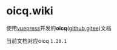 # oicq.wiki

使用[vuepress](https://vuepress.vuejs.org/zh/)开发的**oicq**([github](https://github.com/takayama-lily/oicq),[gitee](https://gitee.com/takayama/oicq))文档

当前文档对应oicq `1.20.1`
